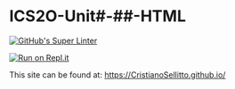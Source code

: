 # ICS2O-Unit#-##-HTML

[![GitHub's Super Linter](https://github.com/CristianoSellitto/<REPOSITORY>/workflows/GitHub's%20Super%20Linter/badge.svg)](https://github.com/CristianoSellitto/<REPOSITORY>/actions)

[![Run on Repl.it](https://repl.it/badge/github/CristianoSellitto/<REPOSITORY>)](https://repl.it/github/CristianoSellitto/<REPOSITORY>)

This site can be found at: [https://CristianoSellitto.github.io/<REPOSITORY>](https://CristianoSellitto.github.io/<REPOSITORY>)
